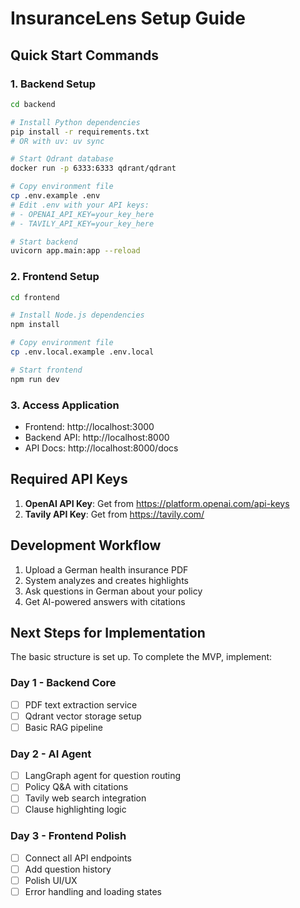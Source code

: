 # InsuranceLens Setup Guide

## Quick Start Commands

### 1. Backend Setup
```bash
cd backend

# Install Python dependencies
pip install -r requirements.txt
# OR with uv: uv sync

# Start Qdrant database
docker run -p 6333:6333 qdrant/qdrant

# Copy environment file
cp .env.example .env
# Edit .env with your API keys:
# - OPENAI_API_KEY=your_key_here
# - TAVILY_API_KEY=your_key_here

# Start backend
uvicorn app.main:app --reload
```

### 2. Frontend Setup
```bash
cd frontend

# Install Node.js dependencies
npm install

# Copy environment file
cp .env.local.example .env.local

# Start frontend
npm run dev
```

### 3. Access Application
- Frontend: http://localhost:3000
- Backend API: http://localhost:8000
- API Docs: http://localhost:8000/docs

## Required API Keys

1. **OpenAI API Key**: Get from https://platform.openai.com/api-keys
2. **Tavily API Key**: Get from https://tavily.com/

## Development Workflow

1. Upload a German health insurance PDF
2. System analyzes and creates highlights
3. Ask questions in German about your policy
4. Get AI-powered answers with citations

## Next Steps for Implementation

The basic structure is set up. To complete the MVP, implement:

### Day 1 - Backend Core
- [ ] PDF text extraction service
- [ ] Qdrant vector storage setup
- [ ] Basic RAG pipeline

### Day 2 - AI Agent
- [ ] LangGraph agent for question routing
- [ ] Policy Q&A with citations
- [ ] Tavily web search integration
- [ ] Clause highlighting logic

### Day 3 - Frontend Polish
- [ ] Connect all API endpoints
- [ ] Add question history
- [ ] Polish UI/UX
- [ ] Error handling and loading states
